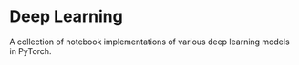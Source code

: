 # Deep Learning

A collection of notebook implementations of various deep learning models in PyTorch.